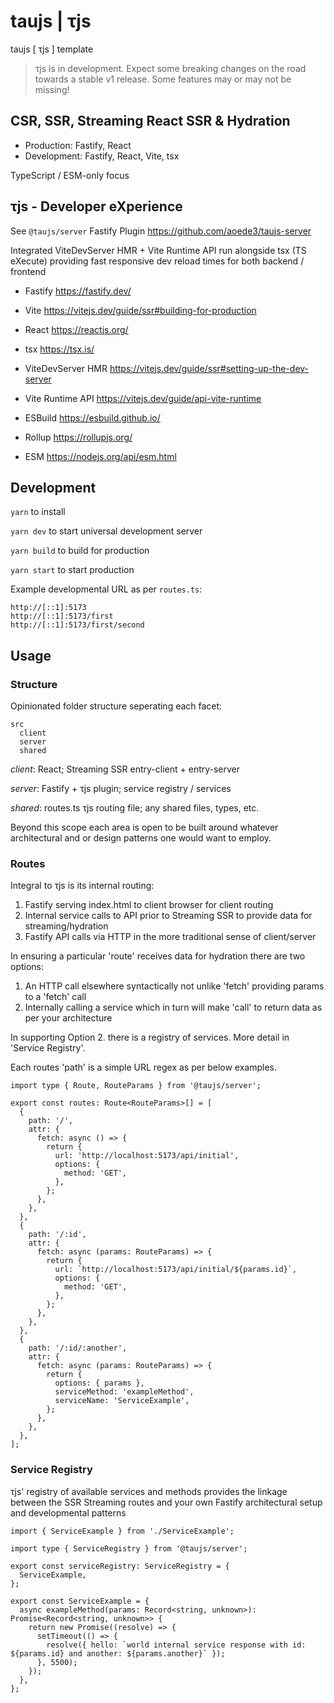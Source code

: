 # taujs | τjs

taujs [ τjs ] template

> τjs is in development. Expect some breaking changes on the road towards a stable v1 release. Some features may or may not be missing!

## CSR, SSR, Streaming React SSR & Hydration

- Production: Fastify, React
- Development: Fastify, React, Vite, tsx

TypeScript / ESM-only focus

## τjs - Developer eXperience

See `@taujs/server` Fastify Plugin https://github.com/aoede3/taujs-server

Integrated ViteDevServer HMR + Vite Runtime API run alongside tsx (TS eXecute) providing fast responsive dev reload times for both backend / frontend

- Fastify https://fastify.dev/
- Vite https://vitejs.dev/guide/ssr#building-for-production
- React https://reactjs.org/

- tsx https://tsx.is/

- ViteDevServer HMR https://vitejs.dev/guide/ssr#setting-up-the-dev-server
- Vite Runtime API https://vitejs.dev/guide/api-vite-runtime
- ESBuild https://esbuild.github.io/
- Rollup https://rollupjs.org/
- ESM https://nodejs.org/api/esm.html

## Development

`yarn` to install

`yarn dev` to start universal development server

`yarn build` to build for production

`yarn start` to start production

Example developmental URL as per `routes.ts`:

```
http://[::1]:5173
http://[::1]:5173/first
http://[::1]:5173/first/second
```

## Usage

### Structure

Opinionated folder structure seperating each facet:

```
src
  client
  server
  shared
```

_client_: React; Streaming SSR entry-client + entry-server

_server_: Fastify + τjs plugin; service registry / services

_shared_: routes.ts τjs routing file; any shared files, types, etc.

Beyond this scope each area is open to be built around whatever architectural and or design patterns one would want to employ.

### Routes

Integral to τjs is its internal routing:

1. Fastify serving index.html to client browser for client routing
2. Internal service calls to API prior to Streaming SSR to provide data for streaming/hydration
3. Fastify API calls via HTTP in the more traditional sense of client/server

In ensuring a particular 'route' receives data for hydration there are two options:

1. An HTTP call elsewhere syntactically not unlike 'fetch' providing params to a 'fetch' call
2. Internally calling a service which in turn will make 'call' to return data as per your architecture

In supporting Option 2. there is a registry of services. More detail in 'Service Registry'.

Each routes 'path' is a simple URL regex as per below examples.

```
import type { Route, RouteParams } from '@taujs/server';

export const routes: Route<RouteParams>[] = [
  {
    path: '/',
    attr: {
      fetch: async () => {
        return {
          url: 'http://localhost:5173/api/initial',
          options: {
            method: 'GET',
          },
        };
      },
    },
  },
  {
    path: '/:id',
    attr: {
      fetch: async (params: RouteParams) => {
        return {
          url: `http://localhost:5173/api/initial/${params.id}`,
          options: {
            method: 'GET',
          },
        };
      },
    },
  },
  {
    path: '/:id/:another',
    attr: {
      fetch: async (params: RouteParams) => {
        return {
          options: { params },
          serviceMethod: 'exampleMethod',
          serviceName: 'ServiceExample',
        };
      },
    },
  },
];
```

### Service Registry

τjs' registry of available services and methods provides the linkage between the SSR Streaming routes and your own Fastify architectural setup and developmental patterns

```
import { ServiceExample } from './ServiceExample';

import type { ServiceRegistry } from '@taujs/server';

export const serviceRegistry: ServiceRegistry = {
  ServiceExample,
};
```

```
export const ServiceExample = {
  async exampleMethod(params: Record<string, unknown>): Promise<Record<string, unknown>> {
    return new Promise((resolve) => {
      setTimeout(() => {
        resolve({ hello: `world internal service response with id: ${params.id} and another: ${params.another}` });
      }, 5500);
    });
  },
};
```
